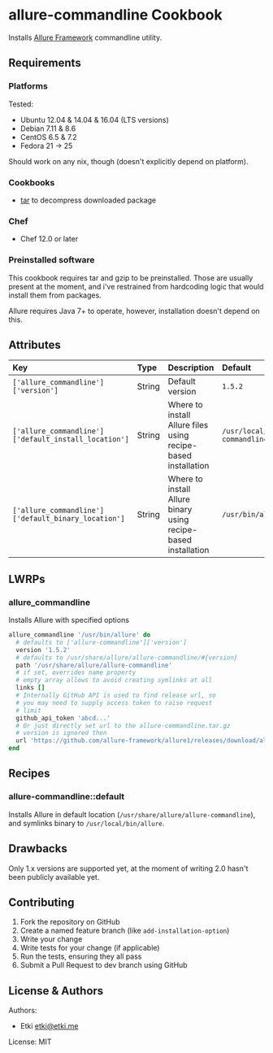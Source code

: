 # allure-commandline Cookbook

Installs [Allure Framework][allure] commandline utility.

## Requirements

### Platforms

Tested:

- Ubuntu 12.04 & 14.04 & 16.04 (LTS versions)
- Debian 7.11 & 8.6
- CentOS 6.5 & 7.2
- Fedora 21 -> 25

Should work on any nix, though (doesn't explicitly depend on platform).

### Cookbooks

- [tar][tar-cookbook] to decompress downloaded package

### Chef

- Chef 12.0 or later

### Preinstalled software

This cookbook requires tar and gzip to be preinstalled. Those are 
usually present at the moment, and i've restrained from hardcoding 
logic that would install them from packages.

Allure requires Java 7+ to operate, however, installation doesn't 
depend on this.

## Attributes

| Key                                                  | Type   | Description     | Default |
|:-----------------------------------------------------|:-------|:----------------|:--------|
| `['allure_commandline']['version']`                  | String | Default version | `1.5.2` |
| `['allure_commandline']['default_install_location']` | String | Where to install Allure files using recipe-based installation | `/usr/local/allure/allure-commandline` |
| `['allure_commandline']['default_binary_location']`  | String | Where to install Allure binary using recipe-based installation | `/usr/bin/allure` |

## LWRPs

### allure_commandline

Installs Allure with specified options

```ruby
allure_commandline '/usr/bin/allure' do
  # defaults to ['allure-commandline']['version']
  version '1.5.2'
  # defaults to /usr/share/allure/allure-commandline/#{version}
  path '/usr/share/allure/allure-commandline'
  # if set, overrides name property
  # empty array allows to avoid creating symlinks at all
  links []
  # Internally GitHub API is used to find release url, so
  # you may need to supply access token to raise request
  # limit
  github_api_token 'abcd...'
  # Or just directly set url to the allure-commandline.tar.gz
  # version is ignored then
  url 'https://github.com/allure-framework/allure1/releases/download/allure-core-1.5.0/allure-commandline.tar.gz'
end
```

## Recipes

### allure-commandline::default

Installs Allure in default location 
(`/usr/share/allure/allure-commandline`), and symlinks binary to 
`/usr/local/bin/allure`.

## Drawbacks

Only 1.x versions are supported yet, at the moment of writing 2.0 
hasn't been publicly available yet.

## Contributing

1. Fork the repository on GitHub
2. Create a named feature branch (like `add-installation-option`)
3. Write your change
4. Write tests for your change (if applicable)
5. Run the tests, ensuring they all pass
6. Submit a Pull Request to dev branch using GitHub

## License & Authors

Authors:

- Etki <etki@etki.me>

License: MIT

  [allure]: http://allure.qatools.ru/
  [tar-cookbook]: https://supermarket.chef.io/cookbooks/tar